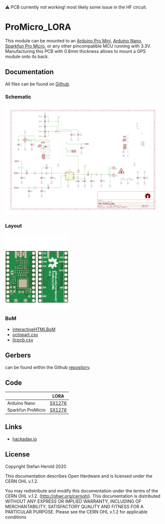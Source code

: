 :warning:
PCB currently not working! most likely some issue in the HF circuit.

# ProMicro_LORA
This module can be mounted to an [Arduino Pro Mini](https://www.sparkfun.com/products/11113), [Arduino Nano](https://store.arduino.cc/arduino-nano), [Sparkfun Pro Micro](https://www.sparkfun.com/products/12587), or any other pincompatible MCU running with 3.3V. Manufacturing this PCB with 0.8mm thickness allows to mount a GPS module onto its back.

## Documentation
All files can be found on [Github](https://github.com/nerdyscout/ProMicro/tree/master/LORA).

### Schematic
[![ProMicro_LORA-Schematic](docs/img/ProMicro_LORA-schematic.svg)](docs/ProMicro_LORA-schematic.pdf)

### Layout
<a href="docs/ProMicro_LORA-documentation.pdf"><img src="docs/img/ProMicro_LORA-top.svg" alt="ProMicro_LORA-top" width="20%"/></a>
<a href="docs/ProMicro_LORA-documentation.pdf"><img src="docs/img/ProMicro_LORA-bottom.svg" alt="ProMicro_LORA-bottom" width="20%"/></a>

### BoM
  * [interactiveHTMLBoM](https://nerdyscout.github.io/ProMicro/LORA/docs/bom/ProMicro_LORA-ibom.html)
  * [octopart.csv](docs/bom/ProMicro_LORA-bom_octopart.csv)
  * [jlcpcb.csv](gerbers/ProMicro_LORA-bom_jlcpcb.csv)

## Gerbers
can be found within the Github [repository](gerbers).

## Code
| | LORA | 
| --- | --- |
| Arduino Nano | [SX1276](examples/Arduino_Nano_LORA/Arduino_Nano_LORA.ino) |
| Sparkfun ProMicro | [SX1276](examples/Sparkfun_ProMicro_LORA/Sparkfun_ProMicro_LORA.ino) |

## Links
  * [hackaday.io](https://hackaday.io/project/171898-promicro)

## License
Copyright Stefan Herold 2020

This documentation describes Open Hardware and is licensed under the CERN OHL v.1.2.

You may redistribute and modify this documentation under the terms of the CERN OHL v.1.2. (http://ohwr.org/cernohl). This documentation is distributed WITHOUT ANY EXPRESS OR IMPLIED WARRANTY, INCLUDING OF MERCHANTABILITY, SATISFACTORY QUALITY AND FITNESS FOR A PARTICULAR PURPOSE. Please see the CERN OHL v.1.2 for applicable conditions
